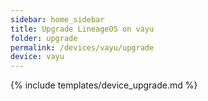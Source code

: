 ```yaml
---
sidebar: home_sidebar
title: Upgrade LineageOS on vayu
folder: upgrade
permalink: /devices/vayu/upgrade
device: vayu
---
```

{% include templates/device_upgrade.md %}
